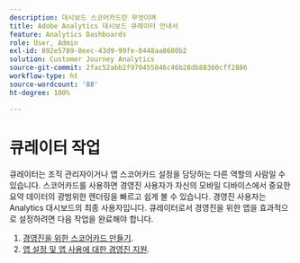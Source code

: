 ```yaml
---
description: 대시보드 스코어카드란 무엇이며
title: Adobe Analytics 대시보드 큐레이터 안내서
feature: Analytics Dashboards
role: User, Admin
exl-id: 892e5789-8eec-43d9-99fe-8448aa8600b2
solution: Customer Journey Analytics
source-git-commit: 2fac52abb2f970455846c46b28db88360cff2886
workflow-type: ht
source-wordcount: '88'
ht-degree: 100%

---
```


# 큐레이터 작업

큐레이터는 조직 관리자이거나 앱 스코어카드 설정을 담당하는 다른 역할의 사람일 수 있습니다. 스코어카드를 사용하면 경영진 사용자가 자신의 모바일 디바이스에서 중요한 요약 데이터의 광범위한 렌더링을 빠르고 쉽게 볼 수 있습니다. 경영진 사용자는 Analytics 대시보드의 최종 사용자입니다. 큐레이터로서 경영진을 위한 앱을 효과적으로 설정하려면 다음 작업을 완료해야 합니다.

1. [경영진을 위한 스코어카드 만들기](/help/mobile-app/create-scorecard.md).
1. [앱 설정 및 앱 사용에 대한 경영진 지원](/help/mobile-app/set-up-execs.md).
